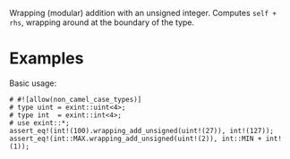 Wrapping (modular) addition with an unsigned integer. Computes `self + rhs`,
wrapping around at the boundary of the type.

# Examples

Basic usage:

```
# #![allow(non_camel_case_types)]
# type uint = exint::uint<4>;
# type int  = exint::int<4>;
# use exint::*;
assert_eq!(int!(100).wrapping_add_unsigned(uint!(27)), int!(127));
assert_eq!(int::MAX.wrapping_add_unsigned(uint!(2)), int::MIN + int!(1));
```
